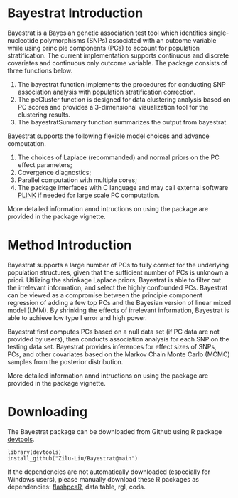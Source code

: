 # Bayestrat Introduction
Bayestrat is a Bayesian genetic association test tool which identifies single-nucleotide polymorphisms (SNPs) associated with an outcome variable while using principle components (PCs) to account for population stratification. The current implementation supports continuous and discrete covariates and continuous only outcome variable. The package consists of three functions below. 
1. The bayestrat function implements the procedures for conducting SNP association analysis with population stratification correction. 
2. The pcCluster function is designed for data clustering analysis based on PC scores and provides a 3-dimensional visualization tool for the clustering results. 
3. The bayestratSummary function summarizes the output from bayestrat.

Bayestrat supports the following flexible model choices and advance computation.
1. The choices of Laplace (recommanded) and normal priors on the PC effect parameters;
2. Covergence diagnostics;
3. Parallel computation with multiple cores;
4. The package interfaces with C language and may call external software [PLINK](https://www.cog-genomics.org/plink/) if needed for large scale PC computation.

More detailed information annd intructions on using the package are provided in the package vignette.

# Method Introduction
Bayestrat supports a large number of PCs to fully correct for the underlying population structures, given that the sufficient number of PCs is unknown a priori. Utilizing the shrinkage Laplace priors, Bayestrat is able to filter out the irrelevant information, and select the highly confounded PCs. Bayestrat can be viewed as a compromise between the principle component regression of adding a few top PCs and the Bayesian version of linear mixed model (LMM). By shrinking the effects of irrelevant information, Bayestrat is able to achieve low type I error and high power.

Bayestrat first computes PCs based on a null data set (if PC data are not provided by users), then conducts association analysis for each SNP on the testing data set. Bayestrat provides inferences for effect sizes of SNPs, PCs, and other covariates based on the Markov Chain Monte Carlo (MCMC) samples from the posterior distribution.

More detailed information annd intructions on using the package are provided in the package vignette.

# Downloading
The Bayestrat package can be downloaded from Github using R package [devtools](https://cran.r-project.org/web/packages/devtools/index.html).
```{r,warning=FALSE,message=FALSE,results=F}
library(devtools)
install_github("Zilu-Liu/Bayestrat@main")
```

If the dependencies are not automatically downloaded (especially for Windows users), please manually download these R packages as dependencies: [flashpcaR](https://github.com/gabraham/flashpca), data.table, rgl, coda.

